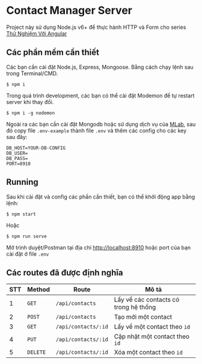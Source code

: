 # Contact Manager Server

Project này sử dụng Node.js v6+ để thực hành HTTP và Form cho series [Thử Nghiệm Với Angular](http://www.tiepphan.com/category/web/lap-trinh-angular/)

## Các phần mềm cần thiết

Các bạn cần cài đặt Node.js, Express, Mongoose. Bằng cách chạy lệnh sau trong Terminal/CMD.

`$ npm i`

Trong quá trình development, các bạn có thể cài đặt Modemon để tự restart server khi thay đổi.

`$ npm i -g nodemon`

Ngoài ra các bạn cần cài đặt Mongodb hoặc sử dụng dịch vụ của [MLab](https://mlab.com/), sau đó copy file `.env-example` thành file `.env` và thêm các config cho các key sau đây:

```
DB_HOST=YOUR-DB-CONFIG
DB_USER=
DB_PASS=
PORT=8910
```

## Running

Sau khi cài đặt và config các phần cần thiết, bạn có thể khởi động app bằng lệnh:

`$ npm start`

Hoặc

`$ npm run serve`

Mở trình duyệt/Postman tại địa chỉ [http://localhost:8910](http://localhost:8910) hoặc port của bạn cài đặt ở file `.env`

## Các routes đã được định nghĩa

| STT  | Method  | Route | Mô tả |
| ------------- | ------------- | ------------- | ------------- |
| 1 | `GET`  | `/api/contacts`  | Lấy về các contacts có trong hệ thống |
| 2 | `POST`  | `/api/contacts`  | Tạo mới một contact |
| 3 | `GET`  | `/api/contacts/:id` | Lấy về một contact theo `id` |
| 4 | `PUT`  | `/api/contacts/:id`  | Cập nhật một contact theo `id` |
| 5 | `DELETE`  | `/api/contacts/:id`  | Xóa một contact theo `id` |
